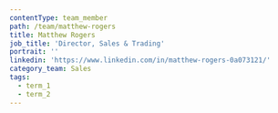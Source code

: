 ```yaml
---
contentType: team_member
path: /team/matthew-rogers
title: Matthew Rogers
job_title: 'Director, Sales & Trading'
portrait: ''
linkedin: 'https://www.linkedin.com/in/matthew-rogers-0a073121/'
category_team: Sales
tags:
  - term_1
  - term_2
---
```


